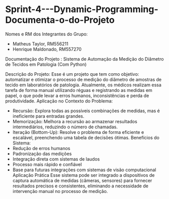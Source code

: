# Sprint-4---Dynamic-Programming-Documenta-o-do-Projeto

Nomes e RM dos Integrantes do Grupo:
- Matheus Taylor, RM556211 
- Henrique Maldonado, RM557270

Documentação do Projeto :
Sistema de Automação da Medição do Diâmetro de Tecidos em Patologia (Com Python)

Descrição do Projeto:
Esse é um projeto que tem como objetivo: automatizar e otimizar o processo de medição do diâmetro de amostras de tecido em laboratórios de patologia. Atualmente, os médicos realizam essa tarefa de forma manual utilizando réguas e registrando as medidas em papel, o que pode levar a erros humanos, inconsistências e perda de produtividade.
Aplicação no Contexto do Problema:
- Recursão: Explora todas as possíveis combinações de medidas, mas é ineficiente para entradas grandes.
- Memorização: Melhora a recursão ao armazenar resultados intermediários, reduzindo o número de chamadas.
- Iteração (Bottom-Up): Resolve o problema de forma eficiente e escalável, preenchendo uma tabela de decisões ótimas.
Benefícios do Sistema:
- Redução de erros humanos
- Padronização das medições
- Integração direta com sistemas de laudos
- Processo mais rápido e confiável
- Base para futuras integrações com sistemas de visão computacional
Aplicação Prática
Esse sistema pode ser integrado a dispositivos de captura automática de medidas (câmeras, sensores) para fornecer resultados precisos e consistentes, eliminando a necessidade de intervenção manual no processo de medição.
